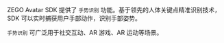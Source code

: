ZEGO Avatar SDK 提供了 `手势识别` 功能。基于领先的人体关键点精准识别技术，SDK 可以实时捕获用户手部动作，识别手部姿势。

`手势识别` 可广泛用于社交互动、AR 游戏、AR 运动等场景。




